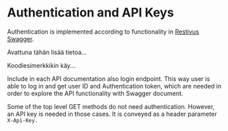 # Authentication and API Keys

Authentication is implemented according to functionality in [Restivus Swagger](https://github.com/apinf/restivus-swagger).

Avattuna tähän lisää tietoa...

Koodiesimerkkikin käy...

Include in each API documentation also login endpoint. This way user is able to log in and get user ID and Authentication token, which are needed in order to explore the API functionality with Swagger document.

Some of the top level GET methods do not need authentication. However, an API key is needed in those cases. It is conveyed as a header parameter `X-Api-Key.`

